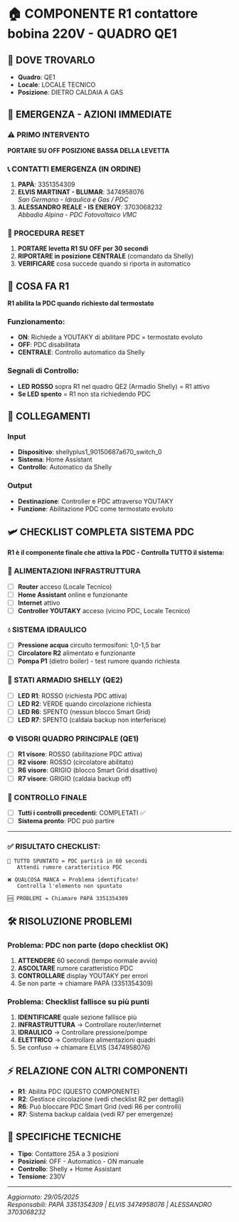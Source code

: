 # 🏠 COMPONENTE R1 contattore bobina 220V - QUADRO QE1

## 📍 DOVE TROVARLO
- **Quadro**: QE1
- **Locale**: LOCALE TECNICO  
- **Posizione**: DIETRO CALDAIA A GAS

## 🚨 EMERGENZA - AZIONI IMMEDIATE

### ⚠️ PRIMO INTERVENTO
**PORTARE SU OFF POSIZIONE BASSA DELLA LEVETTA**

### 📞 CONTATTI EMERGENZA (IN ORDINE)
1. **PAPÀ**: 3351354309
2. **ELVIS MARTINAT - BLUMAR**: 3474958076  
   *San Germano - Idraulica e Gas / PDC*
3. **ALESSANDRO REALE - IS ENERGY**: 3703068232  
   *Abbadia Alpina - PDC Fotovoltaico VMC*

### 🔄 PROCEDURA RESET
1. **PORTARE levetta R1 SU OFF per 30 secondi**
2. **RIPORTARE in posizione CENTRALE** (comandato da Shelly)
3. **VERIFICARE** cosa succede quando si riporta in automatico

## 🔴 COSA FA R1
**R1 abilita la PDC quando richiesto dal termostato**

### Funzionamento:
- **ON**: Richiede a YOUTAKY di abilitare PDC = termostato evoluto
- **OFF**: PDC disabilitata
- **CENTRALE**: Controllo automatico da Shelly

### Segnali di Controllo:
- **LED ROSSO** sopra R1 nel quadro QE2 (Armadio Shelly) = R1 attivo
- **Se LED spento** = R1 non sta richiedendo PDC

## 🔌 COLLEGAMENTI
### Input
- **Dispositivo**: shellyplus1_90150687a670_switch_0
- **Sistema**: Home Assistant
- **Controllo**: Automatico da Shelly

### Output  
- **Destinazione**: Controller e PDC attraverso YOUTAKY
- **Funzione**: Abilitazione PDC come termostato evoluto

## 🛩️ CHECKLIST COMPLETA SISTEMA PDC
**R1 è il componente finale che attiva la PDC - Controlla TUTTO il sistema:**

### 🔌 ALIMENTAZIONI INFRASTRUTTURA
- [ ] **Router** acceso (Locale Tecnico)
- [ ] **Home Assistant** online e funzionante
- [ ] **Internet** attivo
- [ ] **Controller YOUTAKY** acceso (vicino PDC, Locale Tecnico)

### 💧 SISTEMA IDRAULICO
- [ ] **Pressione acqua** circuito termosifoni: 1,0-1,5 bar
- [ ] **Circolatore R2** alimentato e funzionante
- [ ] **Pompa P1** (dietro boiler) - test rumore quando richiesta

### 🔴 STATI ARMADIO SHELLY (QE2)
- [ ] **LED R1**: ROSSO (richiesta PDC attiva)
- [ ] **LED R2**: VERDE quando circolazione richiesta
- [ ] **LED R6**: SPENTO (nessun blocco Smart Grid)
- [ ] **LED R7**: SPENTO (caldaia backup non interferisce)

### ⚙️ VISORI QUADRO PRINCIPALE (QE1)
- [ ] **R1 visore**: ROSSO (abilitazione PDC attiva)
- [ ] **R2 visore**: ROSSO (circolatore abilitato)
- [ ] **R6 visore**: GRIGIO (blocco Smart Grid disattivo)
- [ ] **R7 visore**: GRIGIO (caldaia backup off)

### 🎯 CONTROLLO FINALE
- [ ] **Tutti i controlli precedenti**: COMPLETATI ✅
- [ ] **Sistema pronto**: PDC può partire

---

### ✅ RISULTATO CHECKLIST:
```
🚀 TUTTO SPUNTATO = PDC partirà in 60 secondi
   Attendi rumore caratteristico PDC

❌ QUALCOSA MANCA = Problema identificato!
   Controlla l'elemento non spuntato
   
🆘 PROBLEMI = Chiamare PAPÀ 3351354309
```

## 🛠️ RISOLUZIONE PROBLEMI

### Problema: PDC non parte (dopo checklist OK)
1. **ATTENDERE** 60 secondi (tempo normale avvio)
2. **ASCOLTARE** rumore caratteristico PDC
3. **CONTROLLARE** display YOUTAKY per errori
4. Se non parte → chiamare PAPÀ (3351354309)

### Problema: Checklist fallisce su più punti
1. **IDENTIFICARE** quale sezione fallisce più
2. **INFRASTRUTTURA** → Controllare router/internet
3. **IDRAULICO** → Controllare pressione/pompe
4. **ELETTRICO** → Controllare alimentazioni quadri
5. Se confuso → chiamare ELVIS (3474958076)

## ⚡ RELAZIONE CON ALTRI COMPONENTI
- **R1**: Abilita PDC (QUESTO COMPONENTE)
- **R2**: Gestisce circolazione (vedi checklist R2 per dettagli)
- **R6**: Può bloccare PDC Smart Grid (vedi R6 per controlli)
- **R7**: Sistema backup caldaia (vedi R7 per emergenze)

## 🎯 SPECIFICHE TECNICHE
- **Tipo**: Contattore 25A a 3 posizioni
- **Posizioni**: OFF - Automatico - ON manuale  
- **Controllo**: Shelly + Home Assistant
- **Tensione**: 230V

---
*Aggiornato: 29/05/2025*  
*Responsabili: PAPÀ 3351354309 | ELVIS 3474958076 | ALESSANDRO 3703068232*

